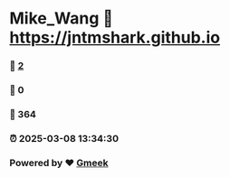 # Mike_Wang :link: https://jntmshark.github.io 
### :page_facing_up: [2](https://jntmshark.github.io/tag.html) 
### :speech_balloon: 0 
### :hibiscus: 364 
### :alarm_clock: 2025-03-08 13:34:30 
### Powered by :heart: [Gmeek](https://github.com/Meekdai/Gmeek)
